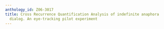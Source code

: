 ```yaml
---
anthology_id: Z06-3017
title: Cross Recurrence Quantification Analysis of indefinite anaphora in Swedish
  dialog. An eye-tracking pilot experiment
---
```

